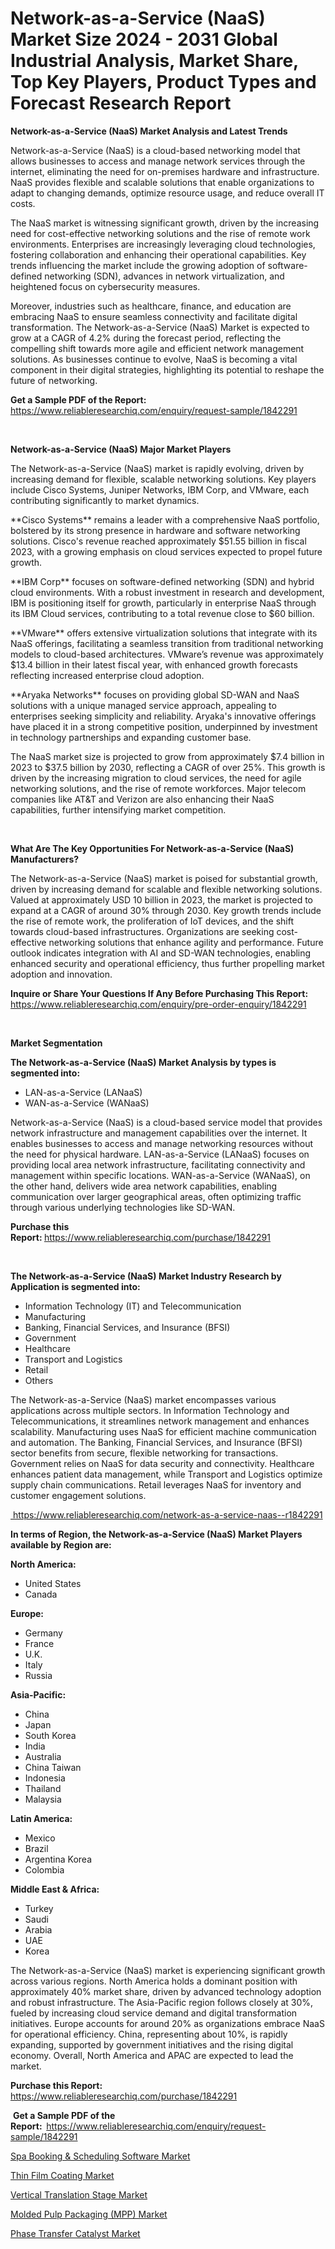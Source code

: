 <p><h1>Network-as-a-Service (NaaS) Market Size 2024 - 2031 Global Industrial Analysis, Market Share, Top Key Players, Product Types and Forecast Research Report</h1></p><p><strong>Network-as-a-Service (NaaS) Market Analysis and Latest Trends</strong></p>
<p><p>Network-as-a-Service (NaaS) is a cloud-based networking model that allows businesses to access and manage network services through the internet, eliminating the need for on-premises hardware and infrastructure. NaaS provides flexible and scalable solutions that enable organizations to adapt to changing demands, optimize resource usage, and reduce overall IT costs.</p><p>The NaaS market is witnessing significant growth, driven by the increasing need for cost-effective networking solutions and the rise of remote work environments. Enterprises are increasingly leveraging cloud technologies, fostering collaboration and enhancing their operational capabilities. Key trends influencing the market include the growing adoption of software-defined networking (SDN), advances in network virtualization, and heightened focus on cybersecurity measures.</p><p>Moreover, industries such as healthcare, finance, and education are embracing NaaS to ensure seamless connectivity and facilitate digital transformation. The Network-as-a-Service (NaaS) Market is expected to grow at a CAGR of 4.2% during the forecast period, reflecting the compelling shift towards more agile and efficient network management solutions. As businesses continue to evolve, NaaS is becoming a vital component in their digital strategies, highlighting its potential to reshape the future of networking.</p></p>
<p><strong>Get a Sample PDF of the Report:&nbsp;</strong> <a href="https://www.reliableresearchiq.com/enquiry/request-sample/1842291?utm_campaign=1123&utm_medium=2&utm_source=Github&utm_content=ia&utm_term=16102024&utm_id=network-as-a-service-naas">https://www.reliableresearchiq.com/enquiry/request-sample/1842291</a></p>
<p>&nbsp;</p>
<p><strong>Network-as-a-Service (NaaS) Major Market Players</strong></p>
<p><p>The Network-as-a-Service (NaaS) market is rapidly evolving, driven by increasing demand for flexible, scalable networking solutions. Key players include Cisco Systems, Juniper Networks, IBM Corp, and VMware, each contributing significantly to market dynamics.</p><p>**Cisco Systems** remains a leader with a comprehensive NaaS portfolio, bolstered by its strong presence in hardware and software networking solutions. Cisco's revenue reached approximately $51.55 billion in fiscal 2023, with a growing emphasis on cloud services expected to propel future growth.</p><p>**IBM Corp** focuses on software-defined networking (SDN) and hybrid cloud environments. With a robust investment in research and development, IBM is positioning itself for growth, particularly in enterprise NaaS through its IBM Cloud services, contributing to a total revenue close to $60 billion.</p><p>**VMware** offers extensive virtualization solutions that integrate with its NaaS offerings, facilitating a seamless transition from traditional networking models to cloud-based architectures. VMware’s revenue was approximately $13.4 billion in their latest fiscal year, with enhanced growth forecasts reflecting increased enterprise cloud adoption.</p><p>**Aryaka Networks** focuses on providing global SD-WAN and NaaS solutions with a unique managed service approach, appealing to enterprises seeking simplicity and reliability. Aryaka's innovative offerings have placed it in a strong competitive position, underpinned by investment in technology partnerships and expanding customer base.</p><p>The NaaS market size is projected to grow from approximately $7.4 billion in 2023 to $37.5 billion by 2030, reflecting a CAGR of over 25%. This growth is driven by the increasing migration to cloud services, the need for agile networking solutions, and the rise of remote workforces. Major telecom companies like AT&T and Verizon are also enhancing their NaaS capabilities, further intensifying market competition.</p></p>
<p>&nbsp;</p>
<p><strong>What Are The Key Opportunities For Network-as-a-Service (NaaS) Manufacturers?</strong></p>
<p><p>The Network-as-a-Service (NaaS) market is poised for substantial growth, driven by increasing demand for scalable and flexible networking solutions. Valued at approximately USD 10 billion in 2023, the market is projected to expand at a CAGR of around 30% through 2030. Key growth trends include the rise of remote work, the proliferation of IoT devices, and the shift towards cloud-based infrastructures. Organizations are seeking cost-effective networking solutions that enhance agility and performance. Future outlook indicates integration with AI and SD-WAN technologies, enabling enhanced security and operational efficiency, thus further propelling market adoption and innovation.</p></p>
<p><strong>Inquire or Share Your Questions If Any Before Purchasing This Report:</strong> <a href="https://www.reliableresearchiq.com/enquiry/pre-order-enquiry/1842291?utm_campaign=1123&utm_medium=2&utm_source=Github&utm_content=ia&utm_term=16102024&utm_id=network-as-a-service-naas">https://www.reliableresearchiq.com/enquiry/pre-order-enquiry/1842291</a></p>
<p>&nbsp;</p>
<p><strong>Market Segmentation</strong></p>
<p><strong>The Network-as-a-Service (NaaS) Market Analysis by types is segmented into:</strong></p>
<p><ul><li>LAN-as-a-Service (LANaaS)</li><li>WAN-as-a-Service (WANaaS)</li></ul></p>
<p><p>Network-as-a-Service (NaaS) is a cloud-based service model that provides network infrastructure and management capabilities over the internet. It enables businesses to access and manage networking resources without the need for physical hardware. LAN-as-a-Service (LANaaS) focuses on providing local area network infrastructure, facilitating connectivity and management within specific locations. WAN-as-a-Service (WANaaS), on the other hand, delivers wide area network capabilities, enabling communication over larger geographical areas, often optimizing traffic through various underlying technologies like SD-WAN.</p></p>
<p><strong>Purchase this Report:&nbsp;</strong><a href="https://www.reliableresearchiq.com/purchase/1842291?utm_campaign=1123&utm_medium=2&utm_source=Github&utm_content=ia&utm_term=16102024&utm_id=network-as-a-service-naas">https://www.reliableresearchiq.com/purchase/1842291</a></p>
<p>&nbsp;</p>
<p><strong>The Network-as-a-Service (NaaS) Market Industry Research by Application is segmented into:</strong></p>
<p><ul><li>Information Technology (IT) and Telecommunication</li><li>Manufacturing</li><li>Banking, Financial Services, and Insurance (BFSI)</li><li>Government</li><li>Healthcare</li><li>Transport and Logistics</li><li>Retail</li><li>Others</li></ul></p>
<p><p>The Network-as-a-Service (NaaS) market encompasses various applications across multiple sectors. In Information Technology and Telecommunications, it streamlines network management and enhances scalability. Manufacturing uses NaaS for efficient machine communication and automation. The Banking, Financial Services, and Insurance (BFSI) sector benefits from secure, flexible networking for transactions. Government relies on NaaS for data security and connectivity. Healthcare enhances patient data management, while Transport and Logistics optimize supply chain communications. Retail leverages NaaS for inventory and customer engagement solutions.</p></p>
<p><a href="https://www.reliableresearchiq.com/network-as-a-service-naas--r1842291?utm_campaign=1123&utm_medium=2&utm_source=Github&utm_content=ia&utm_term=16102024&utm_id=network-as-a-service-naas">&nbsp;https://www.reliableresearchiq.com/network-as-a-service-naas--r1842291</a></p>
<p><strong>In terms of Region, the Network-as-a-Service (NaaS) Market Players available by Region are:</strong></p>
<p>
    <p> <strong> North America: </strong>
        <ul>
            <li>United States</li>
            <li>Canada</li>
        </ul>
        </p> 
    <p> <strong> Europe: </strong>
        <ul>
            <li>Germany</li>
            <li>France</li>
            <li>U.K.</li>
            <li>Italy</li>
            <li>Russia</li>
        </ul>
        </p> 
    <p> <strong> Asia-Pacific: </strong>
        <ul>
            <li>China</li>
            <li>Japan</li>
            <li>South Korea</li>
            <li>India</li>
            <li>Australia</li>
            <li>China Taiwan</li>
            <li>Indonesia</li>
            <li>Thailand</li>
            <li>Malaysia</li>
        </ul>
        </p> 
    <p> <strong> Latin America: </strong>
        <ul>
            <li>Mexico</li>
            <li>Brazil</li>
            <li>Argentina Korea</li>
            <li>Colombia</li>
        </ul>
        </p> 
    <p> <strong> Middle East & Africa: </strong>
        <ul>
            <li>Turkey</li>
            <li>Saudi</li>
            <li>Arabia</li>
            <li>UAE</li>
            <li>Korea</li>
        </ul>
    </p>
    </p>
<p><p>The Network-as-a-Service (NaaS) market is experiencing significant growth across various regions. North America holds a dominant position with approximately 40% market share, driven by advanced technology adoption and robust infrastructure. The Asia-Pacific region follows closely at 30%, fueled by increasing cloud service demand and digital transformation initiatives. Europe accounts for around 20% as organizations embrace NaaS for operational efficiency. China, representing about 10%, is rapidly expanding, supported by government initiatives and the rising digital economy. Overall, North America and APAC are expected to lead the market.</p></p>
<p><strong>Purchase this Report: </strong><a href="https://www.reliableresearchiq.com/purchase/1842291?utm_campaign=1123&utm_medium=2&utm_source=Github&utm_content=ia&utm_term=16102024&utm_id=network-as-a-service-naas">https://www.reliableresearchiq.com/purchase/1842291</a></p>
<p>&nbsp;<strong>Get a Sample PDF of the Report:&nbsp;&nbsp;</strong><a href="https://www.reliableresearchiq.com/enquiry/request-sample/1842291?utm_campaign=1123&utm_medium=2&utm_source=Github&utm_content=ia&utm_term=16102024&utm_id=network-as-a-service-naas">https://www.reliableresearchiq.com/enquiry/request-sample/1842291</a></p>
<p><strong></strong></p>
<p><p><a href="https://github.com/MegiDuro586/Market-Research-Report-List-1/blob/main/spa-booking-scheduling-software-market.md?utm_campaign=1123&utm_medium=2&utm_source=Github&utm_content=ia&utm_term=16102024&utm_id=network-as-a-service-naas">Spa Booking & Scheduling Software Market</a></p><p><a href="https://www.linkedin.com/pulse/global-thin-film-coating-market-trends-innovations-forward-looking-lwryc?utm_campaign=1123&utm_medium=2&utm_source=Github&utm_content=ia&utm_term=16102024&utm_id=network-as-a-service-naas">Thin Film Coating Market</a></p><p><a href="https://issuu.com/reportprime-2/docs/vertical-translation-stage-market-s_c98ee612484356?utm_campaign=1123&utm_medium=2&utm_source=Github&utm_content=ia&utm_term=16102024&utm_id=network-as-a-service-naas">Vertical Translation Stage Market</a></p><p><a href="https://github.com/akrenkthongy/Market-Research-Report-List-1/blob/main/molded-pulp-packaging-mpp-market.md?utm_campaign=1123&utm_medium=2&utm_source=Github&utm_content=ia&utm_term=16102024&utm_id=network-as-a-service-naas">Molded Pulp Packaging (MPP) Market</a></p><p><a href="https://www.linkedin.com/pulse/phase-transfer-catalyst-market-evolution-global-trends-regional-w3grc?utm_campaign=1123&utm_medium=2&utm_source=Github&utm_content=ia&utm_term=16102024&utm_id=network-as-a-service-naas">Phase Transfer Catalyst Market</a></p></p>